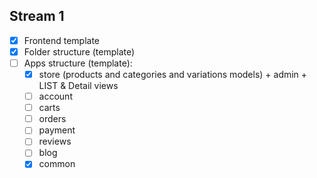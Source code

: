 ## Stream 1
- [x] Frontend template
- [x] Folder structure (template)
- [ ] Apps structure (template):
    - [x] store (products and categories and variations models) + admin + LIST & Detail views
    - [ ] account
    - [ ] carts
    - [ ] orders
    - [ ] payment
    - [ ] reviews
    - [ ] blog
    - [x] common
